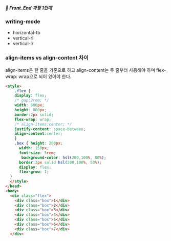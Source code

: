 ##### 🍑  Front_End 과정 1단계 




###  writing-mode 
- horizontal-tb
- vertical-rl
- vertical-lr

### align-items vs align-content 차이   
align-items은 한 줄을 기준으로 하고
align-content는 두 줄부터 사용해야 하며 flex-wrap: wrap으로 되어 있어야 한다.  
```html
<style>
    .flex { 
    display: flex; 
    /* gap:2rem; */
    width: 600px;
    height: 800px;
    border:2px solid;
    flex-wrap: wrap;
    /* align-items:center; */
    justify-content: space-between;
    align-content:center;
    }
    .box { height: 200px; 
      width: 150px;
      font-size: 5rem;
       background-color: hsl(200,100%, 80%);
      border:3px solid hsl(200,100%, 50%);
      display: flex;
      flex-grow: 1;
  }
  </style>
</head>
<body>
  <div class="flex">
    <div class="box">1</div>
    <div class="box">2</div>
    <div class="box">3</div>
    <div class="box">4</div>
    <div class="box">5</div>
    <div class="box">6</div>
    <div class="box">7</div>
  </div>

```




